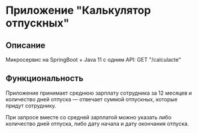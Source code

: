 
# Приложение "Калькулятор отпускных"

## Описание
Микросервис на SpringBoot + Java 11 c одним API:
GET "/calculacte"

## Функциональность
Приложение принимает среднюю зарплату сотрудника за 12 месяцев 
и количество дней отпуска — отвечает суммой отпускных, 
которые придут сотруднику.

При запросе вместе со средней
зарплатой можно указать либо количество дней отпуска,
либо дату начала и дату окончания отпуска. 